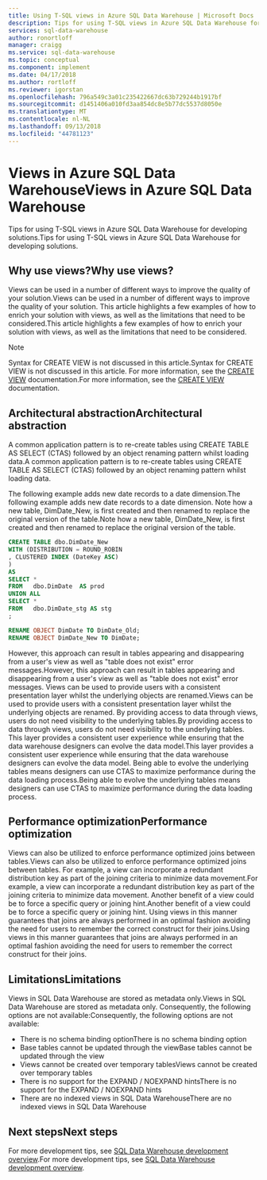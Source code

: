 ```yaml
---
title: Using T-SQL views in Azure SQL Data Warehouse | Microsoft Docs
description: Tips for using T-SQL views in Azure SQL Data Warehouse for developing solutions.
services: sql-data-warehouse
author: ronortloff
manager: craigg
ms.service: sql-data-warehouse
ms.topic: conceptual
ms.component: implement
ms.date: 04/17/2018
ms.author: rortloff
ms.reviewer: igorstan
ms.openlocfilehash: 796a549c3a01c235422667dc63b729244b1917bf
ms.sourcegitcommit: d1451406a010fd3aa854dc8e5b77dc5537d8050e
ms.translationtype: MT
ms.contentlocale: nl-NL
ms.lasthandoff: 09/13/2018
ms.locfileid: "44781123"
---
```

# <a name="views-in-azure-sql-data-warehouse"></a><span data-ttu-id="44b45-103">Views in Azure SQL Data Warehouse</span><span class="sxs-lookup"><span data-stu-id="44b45-103">Views in Azure SQL Data Warehouse</span></span>
<span data-ttu-id="44b45-104">Tips for using T-SQL views in Azure SQL Data Warehouse for developing solutions.</span><span class="sxs-lookup"><span data-stu-id="44b45-104">Tips for using T-SQL views in Azure SQL Data Warehouse for developing solutions.</span></span> 

## <a name="why-use-views"></a><span data-ttu-id="44b45-105">Why use views?</span><span class="sxs-lookup"><span data-stu-id="44b45-105">Why use views?</span></span>
<span data-ttu-id="44b45-106">Views can be used in a number of different ways to improve the quality of your solution.</span><span class="sxs-lookup"><span data-stu-id="44b45-106">Views can be used in a number of different ways to improve the quality of your solution.</span></span>  <span data-ttu-id="44b45-107">This article highlights a few examples of how to enrich your solution with views, as well as the limitations that need to be considered.</span><span class="sxs-lookup"><span data-stu-id="44b45-107">This article highlights a few examples of how to enrich your solution with views, as well as the limitations that need to be considered.</span></span>

> [!NOTE]
> <span data-ttu-id="44b45-108">Syntax for CREATE VIEW is not discussed in this article.</span><span class="sxs-lookup"><span data-stu-id="44b45-108">Syntax for CREATE VIEW is not discussed in this article.</span></span> <span data-ttu-id="44b45-109">For more information, see the [CREATE VIEW](/sql/t-sql/statements/create-view-transact-sql) documentation.</span><span class="sxs-lookup"><span data-stu-id="44b45-109">For more information, see the [CREATE VIEW](/sql/t-sql/statements/create-view-transact-sql) documentation.</span></span>
> 
> 

## <a name="architectural-abstraction"></a><span data-ttu-id="44b45-110">Architectural abstraction</span><span class="sxs-lookup"><span data-stu-id="44b45-110">Architectural abstraction</span></span>
<span data-ttu-id="44b45-111">A common application pattern is to re-create tables using CREATE TABLE AS SELECT (CTAS) followed by an object renaming pattern whilst loading data.</span><span class="sxs-lookup"><span data-stu-id="44b45-111">A common application pattern is to re-create tables using CREATE TABLE AS SELECT (CTAS) followed by an object renaming pattern whilst loading data.</span></span>

<span data-ttu-id="44b45-112">The following example adds new date records to a date dimension.</span><span class="sxs-lookup"><span data-stu-id="44b45-112">The following example adds new date records to a date dimension.</span></span> <span data-ttu-id="44b45-113">Note how a new table, DimDate_New, is first created and then renamed to replace the original version of the table.</span><span class="sxs-lookup"><span data-stu-id="44b45-113">Note how a new table, DimDate_New, is first created and then renamed to replace the original version of the table.</span></span>

```sql
CREATE TABLE dbo.DimDate_New
WITH (DISTRIBUTION = ROUND_ROBIN
, CLUSTERED INDEX (DateKey ASC)
)
AS
SELECT *
FROM   dbo.DimDate  AS prod
UNION ALL
SELECT *
FROM   dbo.DimDate_stg AS stg
;

RENAME OBJECT DimDate TO DimDate_Old;
RENAME OBJECT DimDate_New TO DimDate;

```

<span data-ttu-id="44b45-114">However, this approach can result in tables appearing and disappearing from a user's view as well as "table does not exist" error messages.</span><span class="sxs-lookup"><span data-stu-id="44b45-114">However, this approach can result in tables appearing and disappearing from a user's view as well as "table does not exist" error messages.</span></span> <span data-ttu-id="44b45-115">Views can be used to provide users with a consistent presentation layer whilst the underlying objects are renamed.</span><span class="sxs-lookup"><span data-stu-id="44b45-115">Views can be used to provide users with a consistent presentation layer whilst the underlying objects are renamed.</span></span> <span data-ttu-id="44b45-116">By providing access to data through views, users do not need visibility to the underlying tables.</span><span class="sxs-lookup"><span data-stu-id="44b45-116">By providing access to data through views, users do not need visibility to the underlying tables.</span></span> <span data-ttu-id="44b45-117">This layer provides a consistent user experience while ensuring that the data warehouse designers can evolve the data model.</span><span class="sxs-lookup"><span data-stu-id="44b45-117">This layer provides a consistent user experience while ensuring that the data warehouse designers can evolve the data model.</span></span> <span data-ttu-id="44b45-118">Being able to evolve the underlying tables means designers can use CTAS to maximize performance during the data loading process.</span><span class="sxs-lookup"><span data-stu-id="44b45-118">Being able to evolve the underlying tables means designers can use CTAS to maximize performance during the data loading process.</span></span>   

## <a name="performance-optimization"></a><span data-ttu-id="44b45-119">Performance optimization</span><span class="sxs-lookup"><span data-stu-id="44b45-119">Performance optimization</span></span>
<span data-ttu-id="44b45-120">Views can also be utilized to enforce performance optimized joins between tables.</span><span class="sxs-lookup"><span data-stu-id="44b45-120">Views can also be utilized to enforce performance optimized joins between tables.</span></span> <span data-ttu-id="44b45-121">For example, a view can incorporate a redundant distribution key as part of the joining criteria to minimize data movement.</span><span class="sxs-lookup"><span data-stu-id="44b45-121">For example, a view can incorporate a redundant distribution key as part of the joining criteria to minimize data movement.</span></span> <span data-ttu-id="44b45-122">Another benefit of a view could be to force a specific query or joining hint.</span><span class="sxs-lookup"><span data-stu-id="44b45-122">Another benefit of a view could be to force a specific query or joining hint.</span></span> <span data-ttu-id="44b45-123">Using views in this manner guarantees that joins are always performed in an optimal fashion avoiding the need for users to remember the correct construct for their joins.</span><span class="sxs-lookup"><span data-stu-id="44b45-123">Using views in this manner guarantees that joins are always performed in an optimal fashion avoiding the need for users to remember the correct construct for their joins.</span></span>

## <a name="limitations"></a><span data-ttu-id="44b45-124">Limitations</span><span class="sxs-lookup"><span data-stu-id="44b45-124">Limitations</span></span>
<span data-ttu-id="44b45-125">Views in SQL Data Warehouse are stored as metadata only.</span><span class="sxs-lookup"><span data-stu-id="44b45-125">Views in SQL Data Warehouse are stored as metadata only.</span></span> <span data-ttu-id="44b45-126">Consequently, the following options are not available:</span><span class="sxs-lookup"><span data-stu-id="44b45-126">Consequently, the following options are not available:</span></span>

* <span data-ttu-id="44b45-127">There is no schema binding option</span><span class="sxs-lookup"><span data-stu-id="44b45-127">There is no schema binding option</span></span>
* <span data-ttu-id="44b45-128">Base tables cannot be updated through the view</span><span class="sxs-lookup"><span data-stu-id="44b45-128">Base tables cannot be updated through the view</span></span>
* <span data-ttu-id="44b45-129">Views cannot be created over temporary tables</span><span class="sxs-lookup"><span data-stu-id="44b45-129">Views cannot be created over temporary tables</span></span>
* <span data-ttu-id="44b45-130">There is no support for the EXPAND / NOEXPAND hints</span><span class="sxs-lookup"><span data-stu-id="44b45-130">There is no support for the EXPAND / NOEXPAND hints</span></span>
* <span data-ttu-id="44b45-131">There are no indexed views in SQL Data Warehouse</span><span class="sxs-lookup"><span data-stu-id="44b45-131">There are no indexed views in SQL Data Warehouse</span></span>

## <a name="next-steps"></a><span data-ttu-id="44b45-132">Next steps</span><span class="sxs-lookup"><span data-stu-id="44b45-132">Next steps</span></span>
<span data-ttu-id="44b45-133">For more development tips, see [SQL Data Warehouse development overview](sql-data-warehouse-overview-develop.md).</span><span class="sxs-lookup"><span data-stu-id="44b45-133">For more development tips, see [SQL Data Warehouse development overview](sql-data-warehouse-overview-develop.md).</span></span>


